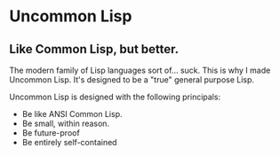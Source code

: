Uncommon Lisp
=============

Like Common Lisp, but better.
-----------------------------

The modern family of Lisp languages sort of... suck. This is why I made
Uncommon Lisp. It's designed to be a "true" general purpose Lisp.


Uncommon Lisp is designed with the following principals:
* Be like ANSI Common Lisp.
* Be small, within reason.
* Be future-proof
* Be entirely self-contained
